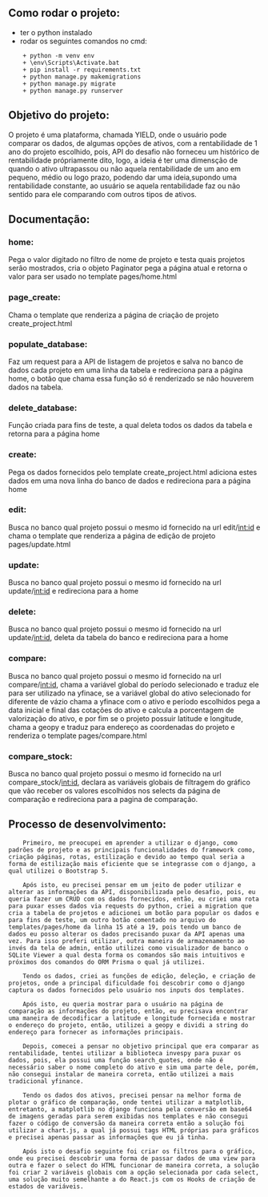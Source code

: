 ## Como rodar o projeto:
- ter o python instalado
- rodar os seguintes comandos no cmd:
```  
    + python -m venv env
    + \env\Scripts\Activate.bat
    + pip install -r requirements.txt
    + python manage.py makemigrations
    + python manage.py migrate
    + python manage.py runserver	
``` 
	  	
## Objetivo do projeto:
 O projeto é uma plataforma, chamada YIELD, onde o usuário pode comparar os dados, de algumas opções de ativos, com a rentabilidade de 1 ano do projeto escolhido, pois, API do desafio não forneceu um histórico de rentabilidade própriamente dito, logo, a ideia é ter uma dimensção de quando o ativo ultrapassou ou não aquela rentabilidade de um ano em pequeno, médio ou logo prazo, podendo dar uma ideia,supondo uma rentabilidade constante, ao usuário se aquela rentabilidade faz ou não sentido para ele comparando com outros tipos de ativos.

 ## Documentação: 

 ### home: 
Pega o valor digitado no filtro de nome de projeto e testa quais projetos serão mostrados, cria o objeto Paginator pega a página atual e retorna o valor para ser usado no template pages/home.html
 
 ### page_create: 
Chama o template que renderiza a página de criação de projeto create_project.html

 ### populate_database: 
Faz um request para a API de listagem de projetos e salva no banco de dados cada projeto em uma linha da tabela e redireciona para a página home, o botão que chama essa função só é renderizado se não houverem dados na tabela.

 ### delete_database: 
Função criada para fins de teste, a qual deleta todos os dados da tabela e retorna para a página home

 ### create: 
Pega os dados fornecidos pelo template create_project.html
 adiciona estes dados em uma nova linha do banco de dados e redireciona para a página home

### edit: 
Busca no banco qual projeto possui o mesmo id fornecido na url edit/<int:id> e chama o template que renderiza a página de edição de projeto pages/update.html

### update: 
Busca no banco qual projeto possui o mesmo id fornecido na url update/<int:id> e redireciona para a home

### delete: 
Busca no banco qual projeto possui o mesmo id fornecido na url update/<int:id>, deleta da tabela do banco e redireciona para a home

### compare: 
Busca no banco qual projeto possui o mesmo id fornecido na url compare/<int:id>, chama a variável global do período selecionado e traduz ele para ser utilizado na yfinace, se a variável global do ativo selecionado for diferente de vázio chama a yfinace com o ativo e período escolhidos pega a data inicial e final das cotações do ativo e calcula a porcentagem de valorização do ativo, e por fim se o projeto possuir latitude e longitude, chama a geopy e traduz para endereço as coordenadas do projeto e renderiza o template pages/compare.html

### compare_stock: 
Busca no banco qual projeto possui o mesmo id fornecido na url compare_stock/<int:id>, declara as variáveis globais de filtragem do gráfico que vão receber os valores escolhidos nos selects da página de comparação e redireciona para a pagina de comparação.

## Processo de desenvolvimento:
     
        Primeiro, me preocupei em aprender a utilizar o django, como padrões de projeto e as principais funcionalidades do framework como, criação páginas, rotas, estilização e devido ao tempo qual seria a forma de estilização mais eficiente que se integrasse com o django, a qual utilizei o Bootstrap 5.  
 
        Após isto, eu precisei pensar em um jeito de poder utilizar e alterar as informações da API, disponibilizada pelo desafio, pois, eu queria fazer um CRUD com os dados fornecidos, então, eu criei uma rota para puxar esses dados via requests do python, criei a migration que cria a tabela de projetos e adicionei um botão para popular os dados e para fins de teste, um outro botão comentado no arquivo do templates/pages/home da linha 15 até a 19, pois tendo um banco de dados eu posso alterar os dados precisando puxar da API apenas uma vez. Para isso preferi utilizar, outra maneira de armazenamento ao invés da tela de admin, então utilizei como visualizador de banco o SQLite Viewer a qual desta forma os comandos são mais intuitivos e próximos dos comandos do ORM Prisma o qual já utilizei.

        Tendo os dados, criei as funções de edição, deleção, e criação de projetos, onde a principal dificuldade foi descobrir como o django captura os dados fornecidos pelo usuário nos inputs dos templates.

        Após isto, eu queria mostrar para o usuário na página de comparação as informações do projeto, então, eu precisava encontrar uma maneira de decodificar a latitude e longitude fornecida e mostrar o endereço do projeto, então, utilizei a geopy e dividi a string do endereço para fornecer as informações principais.

        Depois, comecei a pensar no objetivo principal que era comparar as rentabilidade, tentei utilizar a biblioteca invespy para puxar os dados, pois, ela possui uma função search_quotes, onde não é necessário saber o nome completo do ativo e sim uma parte dele, porém, não consegui instalar de maneira correta, então utilizei a mais tradicional yfinance.

        Tendo os dados dos ativos, precisei pensar na melhor forma de plotar o gráfico de comparação, onde tentei utilizar a matplotlib, entretanto, a matplotlib no django funciona pela conversão em base64 de imagens geradas para serem exibidas nos templates e não consegui fazer o código de conversão da maneira correta então a solução foi utilizar a chart.js, a qual já possui tags HTML próprias para gráficos e precisei apenas passar as informações que eu já tinha.

        Após isto o desafio seguinte foi criar os filtros para o gráfico, onde eu precisei descobrir uma forma de passar dados de uma view para outra e fazer o select do HTML funcionar de maneira correta, a solução foi criar 2 variáveis globais com a opção selecionada por cada select, uma solução muito semelhante a do React.js com os Hooks de criação de estados de variáveis.